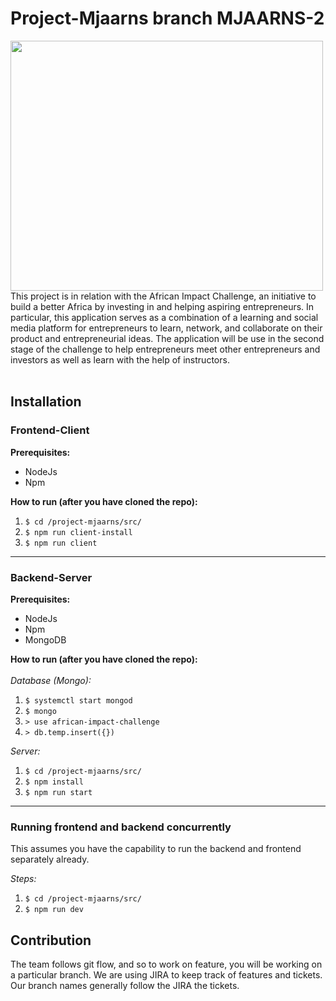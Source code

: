 # Project-Mjaarns branch MJAARNS-2
<img src="https://images.squarespace-cdn.com/content/5959429eff7c50228e412bf1/1607561881703-9EE9CN7L551HJPITP9XB/AII+LOGO.png?format=1500w&content-type=image%2Fpng" width="500" height="400">
This project is in relation with the African Impact Challenge, an initiative to build a better Africa by investing in and helping aspiring entrepreneurs.
In particular, this application serves as a combination of a learning and social media platform for entrepreneurs to learn, network, and collaborate on their product and entrepreneurial ideas.
The application will be use in the second stage of the challenge to help entrepreneurs meet other entrepreneurs and investors as well as learn with the help of instructors.<br />
<br />

## Installation <br />
### Frontend-Client
**Prerequisites:**
- NodeJs
- Npm

**How to run (after you have cloned the repo):** <br />
1. `$ cd /project-mjaarns/src/` <br />
2. `$ npm run client-install` <br />
3. `$ npm run client` <br />

---

### Backend-Server
**Prerequisites:** <br />
- NodeJs <br />
- Npm <br />
- MongoDB <br />

**How to run (after you have cloned the repo):** <br /><br />
*Database (Mongo):* <br />
1. `$ systemctl start mongod` <br />
2. `$ mongo` <br />
3. `> use african-impact-challenge` <br />
4. `> db.temp.insert({})` <br />

*Server:* <br />
1. `$ cd /project-mjaarns/src/` <br />
2. `$ npm install` <br />
3. `$ npm run start` <br />

---

### Running frontend and backend concurrently
This assumes you have the capability to run the backend and frontend separately already.

*Steps:* <br />
1. `$ cd /project-mjaarns/src/`<br />
2. `$ npm run dev`

## Contribution <br />
The team follows git flow, and so to work on feature, you will be working on a particular branch. We are using JIRA to keep track of features and tickets.<br />
Our branch names generally follow the JIRA the tickets.<br />
